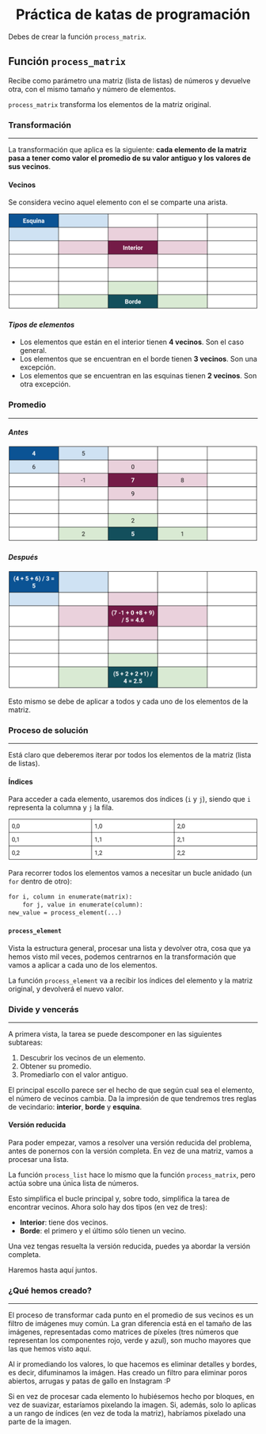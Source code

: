 <h1 align=center>Práctica de katas de programación</h1>

Debes de crear la función `process_matrix`.

## Función `process_matrix`

Recibe como parámetro una matriz (lista de listas) de números y devuelve otra, con el mismo tamaño y número de elementos.

`process_matrix` transforma los elementos de la matriz original.

### Transformación

<hr>

La transformación que aplica es la siguiente: <b>cada elemento de la matriz pasa a tener como valor el promedio de su valor antiguo y los valores de sus vecinos</b>.

#### <b>Vecinos</b>

Se considera vecino aquel elemento con el se comparte una arista.

<img src="https://github.com/claraMirandaZ/keepcoding-practica-katas-programacion/blob/main/images/vecinos.PNG" alt="vecinos">

#### <em>Tipos de elementos</em>

- Los elementos que están en el interior tienen <b>4 vecinos</b>. Son el caso general.
- Los elementos que se encuentran en el borde tienen <b>3 vecinos</b>. Son una excepción.
- Los elementos que se encuentran en las esquinas tienen <b>2 vecinos</b>. Son otra excepción.

### Promedio

<hr>

#### <em>Antes</em>

<img src="https://github.com/claraMirandaZ/keepcoding-practica-katas-programacion/blob/main/images/antes.PNG" alt="antes">

#### <em>Después</em>

<img src="https://github.com/claraMirandaZ/keepcoding-practica-katas-programacion/blob/main/images/despues.PNG" alt="despues">

Esto mismo se debe de aplicar a todos y cada uno de los elementos de la matriz.

### Proceso de solución

<hr>

Está claro que deberemos iterar por todos los elementos de la matriz (lista de listas).

#### <b>Índices</b>

Para acceder a cada elemento, usaremos dos índices (`i` y `j`), siendo que `i` representa la columna y `j` la fila.

<img src="https://github.com/claraMirandaZ/keepcoding-practica-katas-programacion/blob/main/images/indices.PNG" alt="indices">

Para recorrer todos los elementos vamos a necesitar un bucle anidado (un `for` dentro de otro):

```
for i, column in enumerate(matrix):
    for j, value in enumerate(column):
new_value = process_element(...)
```

#### `process_element`

Vista la estructura general, procesar una lista y devolver otra, cosa que ya hemos visto mil veces, podemos centrarnos en la transformación que vamos a aplicar a cada uno de los elementos.

La función `process_element` va a recibir los índices del elemento y la matriz original, y devolverá el nuevo valor.

### Divide y vencerás

<hr>

A primera vista, la tarea se puede descomponer en las siguientes subtareas:

1. Descubrir los vecinos de un elemento.
2. Obtener su promedio.
3. Promediarlo con el valor antiguo.

El principal escollo parece ser el hecho de que según cual sea el elemento, el número de vecinos cambia. Da la impresión de que tendremos tres reglas de vecindario: <b>interior</b>, <b>borde</b> y <b>esquina</b>.

#### <b>Versión reducida</b>

Para poder empezar, vamos a resolver una versión reducida del problema, antes de ponernos con la versión completa. En vez de una matriz, vamos a procesar una lista.

La función `process_list` hace lo mismo que la función `process_matrix`, pero actúa sobre una única lista de números.

Esto simplifica el bucle principal y, sobre todo, simplifica la tarea de encontrar vecinos. Ahora solo hay dos tipos (en vez de tres):

- <b>Interior</b>: tiene dos vecinos.
- <b>Borde</b>: el primero y el último sólo tienen un vecino.

Una vez tengas resuelta la versión reducida, puedes ya abordar la versión completa.

Haremos hasta aquí juntos.

### ¿Qué hemos creado?

<hr>

El proceso de transformar cada punto en el promedio de sus vecinos es un filtro de imágenes muy común. La gran diferencia está en el tamaño de las imágenes, representadas como matrices de píxeles (tres números que representan los componentes rojo, verde y azul), son mucho mayores que las que hemos visto aquí.

Al ir promediando los valores, lo que hacemos es eliminar detalles y bordes, es decir, difuminamos la imágen. Has creado un filtro para eliminar poros abiertos, arrugas y patas de gallo en Instagram :P

Si en vez de procesar cada elemento lo hubiésemos hecho por bloques, en vez de suavizar, estaríamos pixelando la imagen. Si, además, solo lo aplicas a un rango de índices (en vez de toda la matriz), habríamos pixelado una parte de la imagen.
